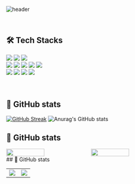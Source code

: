 ![header](https://capsule-render.vercel.app/api?type=Speech&color=1A73E8&height=180&section=header&text=Jihye's%20GitHub&fontSize=45&fontColor=ffffff&fontAlign=70&fontAlignY=50&desc=Hi,%20there!&descSize=30&descColor=ffffff&descAlign=80&descAlignY=25)

<br>

## 🛠️ Tech Stacks
<div>
  <!-- 안드로이드 -->
  <img src="https://img.shields.io/badge/Android-3DDC84?style=for-the-badge&logo=Android&logoColor=white">
  <img src="https://img.shields.io/badge/Java-007396?style=for-the-badge&logo=Java&logoColor=white">
  <img src="https://img.shields.io/badge/kotlin-7F52FF?style=for-the-badge&logo=kotlin&logoColor=white">
  <br>
  <!-- 프론트엔드 -->
  <img src="https://img.shields.io/badge/Javascript-F7DF1E?style=for-the-badge&logo=Javascript&logoColor=white">
  <img src="https://img.shields.io/badge/React-61DAFB?style=for-the-badge&logo=React&logoColor=white">
  <img src="https://img.shields.io/badge/Tailwind CSS-06B6D4?style=for-the-badge&logo=Tailwind CSS&logoColor=white">
  <img src="https://img.shields.io/badge/StyledComponents-DB7093?style=for-the-badge&logo=StyledComponents&logoColor=white">
  <img src="https://img.shields.io/badge/Bootstrap-7952B3?style=for-the-badge&logo=Bootstrap&logoColor=white">
  <br>
  <!-- 그 외 -->
  <img src="https://img.shields.io/badge/python-3776AB?style=for-the-badge&logo=python&logoColor=white">
  <img src="https://img.shields.io/badge/C++-00599C?style=for-the-badge&logo=C%2B%2B&logoColor=white">
  <img src="https://img.shields.io/badge/MySQL-4479A1?style=for-the-badge&logo=MySQL&logoColor=white">
  <img src="https://img.shields.io/badge/Firebase-FFCA28?style=for-the-badge&logo=Firebase&logoColor=white">
</div>

<br>
<br>

## 🏅 GitHub stats
[![GitHub Streak](https://streak-stats.demolab.com?user=modzivv&theme=meta-light&hide_border=true)](https://git.io/streak-stats)
![Anurag's GitHub stats](https://github-readme-stats.vercel.app/api?username=modzivv&show_icons=true&bg_color=00000000)
## 🏅 GitHub stats
<div style="display: flex; flex-direction: row;">
  <img src="https://streak-stats.demolab.com?user=modzivv&theme=meta-light&hide_border=true" width="45%" />
  <img src="https://github-readme-stats.vercel.app/api?username=modzivv&show_icons=true&bg_color=00000000" width="45%" />
</div>
## 🏅 GitHub stats
<table>
  <tr>
    <td><img src="https://streak-stats.demolab.com?user=modzivv&theme=meta-light&hide_border=true" /></td>
    <td><img src="https://github-readme-stats.vercel.app/api?username=modzivv&show_icons=true&bg_color=00000000" /></td>
  </tr>
</table>
<br>

